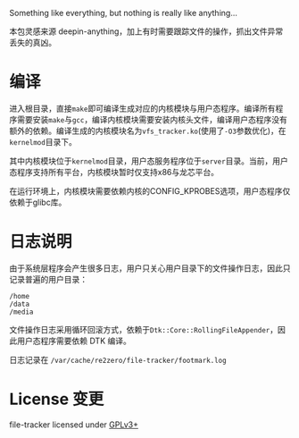 Something like everything, but nothing is really like anything...

本包灵感来源 deepin-anything，加上有时需要跟踪文件的操作，抓出文件异常丢失的真凶。



# 编译

进入根目录，直接`make`即可编译生成对应的内核模块与用户态程序。编译所有程序需要安装`make`与`gcc`，编译内核模块需要安装内核头文件，编译用户态程序没有额外的依赖。编译生成的内核模块名为`vfs_tracker.ko`(使用了`-O3`参数优化)，在`kernelmod`目录下。

其中内核模块位于`kernelmod`目录，用户态服务程序位于`server`目录。当前，用户态程序支持所有平台，内核模块暂时仅支持x86与龙芯平台。

在运行环境上，内核模块需要依赖内核的CONFIG\_KPROBES选项，用户态程序仅依赖于glibc库。

# 日志说明

由于系统层程序会产生很多日志，用户只关心用户目录下的文件操作日志，因此只记录普遍的用户目录：

```shell
/home
/data
/media
```

文件操作日志采用循环回滚方式，依赖于`Dtk::Core::RollingFileAppender`，因此用户态程序需要依赖 DTK 编译。

日志记录在 `/var/cache/re2zero/file-tracker/footmark.log` 

# License 变更

file-tracker licensed under [GPLv3+](LICENSE)